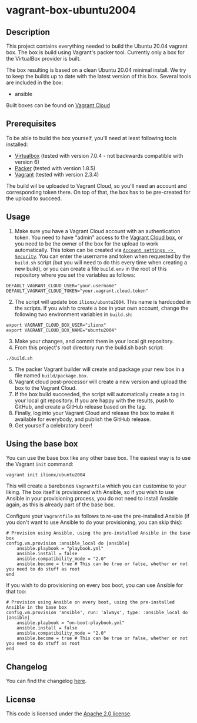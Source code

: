 # vagrant-box-ubuntu2004
## Description
This project contains everything needed to build the Ubuntu 20.04 vagrant box. The box is build using Vagrant's packer tool. Currently only a box for the VirtualBox provider is built.

The box resulting is based on a clean Ubuntu 20.04 minimal install. We try to keep the builds up to date with the latest version of this box. Several tools are included in the box:
* ansible

Built boxes can be found on [Vagrant Cloud](https://app.vagrantup.com/ilionx/boxes/ubuntu2004)

## Prerequisites
To be able to build the box yourself, you'll need at least following tools installed:

* [Virtualbox](https://www.virtualbox.org/) (tested with version 7.0.4 - not backwards compatible with version 6)
* [Packer](https://www.packer.io/) (tested with version 1.8.5)
* [Vagrant](https://www.vagrantup.com/) (tested with version 2.3.4)

The build wil be uploaded to Vagrant Cloud, so you'll need an account and corresponding token there. On top of that, the box has to be pre-created for the upload to succeed.

## Usage
1. Make sure you have a Vagrant Cloud account with an authentication token. You need to have "admin" access to the [Vagrant Cloud box](https://app.vagrantup.com/ilionx/boxes/ubuntu2004), or you need to be the owner of the box for the upload to work automatically. This token can be created via [`Account settings -> Security`](https://app.vagrantup.com/settings/security). You can enter the username and token when requested by the `build.sh` script (but you will need to do this every time when creating a new build), or you can create a file `build.env` in the root of this repository where you set the variables as follows:

```
DEFAULT_VAGRANT_CLOUD_USER="your.username"
DEFAULT_VAGRANT_CLOUD_TOKEN="your.vagrant.cloud.token"
```

2. The script will update box `ilionx/ubuntu2004`. This name is hardcoded in the scripts. If you wish to create a box in your own account, change the following two environment variables in `build.sh`:

```
export VAGRANT_CLOUD_BOX_USER="ilionx"
export VAGRANT_CLOUD_BOX_NAME="ubuntu2004"
```

3. Make your changes, and commit them in your local git repository.
4. From this project's root directory run the build.sh bash script:
```
./build.sh
```
5. The packer Vagrant builder will create and package your new box in a file named `build/package.box`.
6. Vagrant cloud post-processor will create a new version and upload the box to the Vagrant Cloud.
7. If the box build succeeded, the script will automatically create a tag in your local git repository. If you are happy with the results, push to GitHub, and create a GitHub release based on the tag.
8. Finally, log into your Vagrant Cloud and release the box to make it available for everybody, and publish the GitHub release.
9. Get yourself a celebratory beer!

## Using the base box
You can use the base box like any other base box. The easiest way is to use the Vagrant `init` command:

```
vagrant init ilionx/ubuntu2004
```

This will create a barebones `Vagrantfile` which you can customise to your liking. The box itself is provisioned with Ansible, so if you wish to use Ansible in your provisioning process, you do not need to install Ansible again, as this is already part of the base box.

Configure your `Vagrantfile` as follows to re-use the pre-installed Ansible (if you don't want to use Ansible to do your provisioning, you can skip this):

```
# Provision using Ansible, using the pre-installed Ansible in the base box
config.vm.provision :ansible_local do |ansible|
    ansible.playbook = "playbook.yml"
    ansible.install = false
    ansible.compatibility_mode = "2.0"
    ansible.become = true # This can be true or false, whether or not you need to do stuff as root
end
```

If you wish to do provisioning on every box boot, you can use Ansible for that too:

```
# Provision using Ansible on every boot, using the pre-installed Ansible in the base box
config.vm.provision 'ansible', run: 'always', type: :ansible_local do |ansible|
    ansible.playbook = "on-boot-playbook.yml"
    ansible.install = false
    ansible.compatibility_mode = "2.0"
    ansible.become = true # This can be true or false, whether or not you need to do stuff as root
end
```

## Changelog
You can find the changelog [here](CHANGELOG.md).

## License
This code is licensed under the [Apache 2.0 license](LICENSE).
